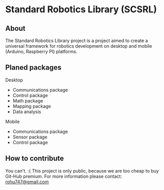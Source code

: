 # Standard Robotics Library (SCSRL)

About
-
The Standard Robotics Library project is a project aimed to create a universal framework for robotics development on desktop and mobile (Arduino, Raspberry PI) platforms.

Planed packages
-
Desktop
* Communications package
* Control package
* Math package
* Mapping package
* Data analysis

Mobile
* Communications package
* Sensor package
* Control package

How to contribute
-
You can't. :( This project is only public, because we are too cheap to buy Git-Hub premium. For more information please contact: rohu747@gmail.com
